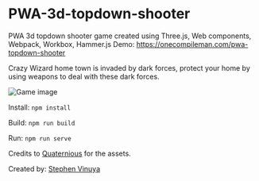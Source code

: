 # PWA-3d-topdown-shooter
PWA 3d topdown shooter game created using Three.js, Web components, Webpack, Workbox, Hammer.js 
Demo: https://onecompileman.com/pwa-topdown-shooter

Crazy Wizard home town is invaded by dark forces, protect your home by using weapons to deal with these dark forces. 


![Game image](https://i.ibb.co/HKNHW8N/how-to-play.jpg)


Install:
```npm install```

Build: 
```npm run build```

Run:
```npm run serve```

Credits to [Quaternious](http://quaternius.com/?i=2) for the assets.

Created by: [Stephen Vinuya](https://www.linkedin.com/in/stephen-vinuya-54441b106/)

